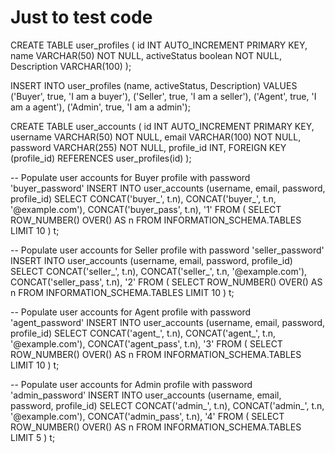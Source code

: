 # Just to test code
CREATE TABLE user_profiles (
    id INT AUTO_INCREMENT PRIMARY KEY,
    name VARCHAR(50) NOT NULL,
    activeStatus boolean NOT NULL,
    Description VARCHAR(100)
);

INSERT INTO user_profiles (name, activeStatus, Description)
VALUES
('Buyer', true, 'I am a buyer'),
('Seller', true, 'I am a seller'),
('Agent', true, 'I am a agent'),
('Admin', true, 'I am a admin');


CREATE TABLE user_accounts (
    id INT AUTO_INCREMENT PRIMARY KEY,
    username VARCHAR(50) NOT NULL,
    email VARCHAR(100) NOT NULL,
    password VARCHAR(255) NOT NULL,
    profile_id INT,
    FOREIGN KEY (profile_id) REFERENCES user_profiles(id)
);

-- Populate user accounts for Buyer profile with password 'buyer_password'
INSERT INTO user_accounts (username, email, password, profile_id) 
SELECT CONCAT('buyer_', t.n), CONCAT('buyer_', t.n, '@example.com'), CONCAT('buyer_pass', t.n), '1'
FROM (
    SELECT ROW_NUMBER() OVER() AS n
    FROM INFORMATION_SCHEMA.TABLES
    LIMIT 10
) t;

-- Populate user accounts for Seller profile with password 'seller_password'
INSERT INTO user_accounts (username, email, password, profile_id) 
SELECT CONCAT('seller_', t.n), CONCAT('seller_', t.n, '@example.com'), CONCAT('seller_pass', t.n), '2'
FROM (
    SELECT ROW_NUMBER() OVER() AS n
    FROM INFORMATION_SCHEMA.TABLES
    LIMIT 10
) t;

-- Populate user accounts for Agent profile with password 'agent_password'
INSERT INTO user_accounts (username, email, password, profile_id) 
SELECT CONCAT('agent_', t.n), CONCAT('agent_', t.n, '@example.com'), CONCAT('agent_pass', t.n), '3'
FROM (
    SELECT ROW_NUMBER() OVER() AS n
    FROM INFORMATION_SCHEMA.TABLES
    LIMIT 10
) t;

-- Populate user accounts for Admin profile with password 'admin_password'
INSERT INTO user_accounts (username, email, password, profile_id) 
SELECT CONCAT('admin_', t.n), CONCAT('admin_', t.n, '@example.com'), CONCAT('admin_pass', t.n), '4'
FROM (
    SELECT ROW_NUMBER() OVER() AS n
    FROM INFORMATION_SCHEMA.TABLES
    LIMIT 5
) t;
